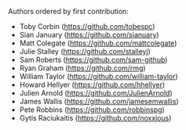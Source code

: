 Authors ordered by first contribution:

* Toby Corbin (https://github.com/tobespc)
* Sian January (https://github.com/sjanuary)
* Matt Colegate (https://github.com/mattcolegate)
* Julie Stalley (https://github.com/stalleyj)
* Sam Roberts (https://github.com/sam-github)
* Ryan Graham (https://github.com/rmg)
* William Taylor (https://github.com/william-taylor)
* Howard Hellyer (https://github.com/hhellyer)
* Julien Arnold (https://github.com/JulienArnold)
* James Wallis (https://github.com/jamesemwallis)
* Pete Robbins (https://github.com/robbinspg)
* Gytis Raciukaitis (https://github.com/noxxious)
